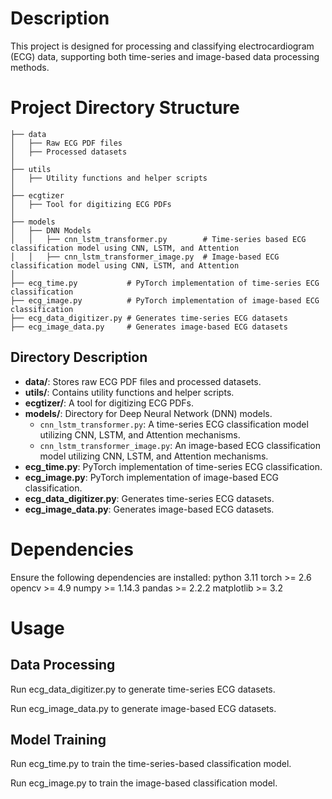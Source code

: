 # Description
This project is designed for processing and classifying electrocardiogram (ECG) data, supporting both time-series and image-based data processing methods.

# Project Directory Structure

```
├── data
│   ├── Raw ECG PDF files
│   ├── Processed datasets
│
├── utils
│   ├── Utility functions and helper scripts
│
├── ecgtizer
│   ├── Tool for digitizing ECG PDFs
│
├── models
│   ├── DNN Models
│   │   ├── cnn_lstm_transformer.py        # Time-series based ECG classification model using CNN, LSTM, and Attention
│   │   ├── cnn_lstm_transformer_image.py  # Image-based ECG classification model using CNN, LSTM, and Attention
│
├── ecg_time.py           # PyTorch implementation of time-series ECG classification
├── ecg_image.py          # PyTorch implementation of image-based ECG classification
├── ecg_data_digitizer.py # Generates time-series ECG datasets
├── ecg_image_data.py     # Generates image-based ECG datasets
```

## Directory Description
- **data/**: Stores raw ECG PDF files and processed datasets.
- **utils/**: Contains utility functions and helper scripts.
- **ecgtizer/**: A tool for digitizing ECG PDFs.
- **models/**: Directory for Deep Neural Network (DNN) models.
  - `cnn_lstm_transformer.py`: A time-series ECG classification model utilizing CNN, LSTM, and Attention mechanisms.
  - `cnn_lstm_transformer_image.py`: An image-based ECG classification model utilizing CNN, LSTM, and Attention mechanisms.
- **ecg_time.py**: PyTorch implementation of time-series ECG classification.
- **ecg_image.py**: PyTorch implementation of image-based ECG classification.
- **ecg_data_digitizer.py**: Generates time-series ECG datasets.
- **ecg_image_data.py**: Generates image-based ECG datasets.

# Dependencies
Ensure the following dependencies are installed:
python 3.11
torch >= 2.6
opencv >= 4.9
numpy >= 1.14.3
pandas >= 2.2.2
matplotlib >= 3.2

# Usage
## Data Processing
Run ecg_data_digitizer.py to generate time-series ECG datasets.

Run ecg_image_data.py to generate image-based ECG datasets.

## Model Training
Run ecg_time.py to train the time-series-based classification model.

Run ecg_image.py to train the image-based classification model.



